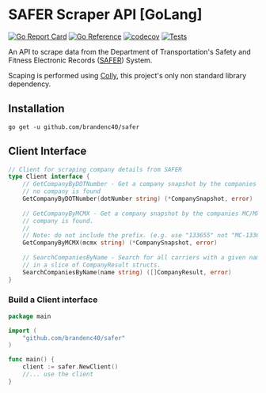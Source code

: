 # SAFER Scraper API [GoLang]

[![Go Report Card](https://goreportcard.com/badge/github.com/brandenc40/go-safer)](https://goreportcard.com/report/github.com/brandenc40/go-safer)
[![Go Reference](https://pkg.go.dev/badge/github.com/brandenc40/safer.svg)](https://pkg.go.dev/github.com/brandenc40/safer)
[![codecov](https://codecov.io/gh/brandenc40/safer/branch/master/graph/badge.svg?token=4BSF2R1OGP)](https://codecov.io/gh/brandenc40/safer)
[![Tests](https://github.com/brandenc40/safer/actions/workflows/go.yml/badge.svg)](https://github.com/brandenc40/safer/actions/workflows/go.yml)

An API to scrape data from the Department of Transportation's Safety and Fitness Electronic Records 
([SAFER](https://safer.fmcsa.dot.gov/CompanySnapshot.aspx)) System.

Scaping is performed using [Colly](https://github.com/gocolly/colly), this project's only non standard library dependency.


## Installation

```shell
go get -u github.com/brandenc40/safer
```

## Client Interface

```go
// Client for scraping company details from SAFER
type Client interface {
    // GetCompanyByDOTNumber - Get a company snapshot by the companies DOT number. Returns ErrCompanyNotFound if
    // no company is found
    GetCompanyByDOTNumber(dotNumber string) (*CompanySnapshot, error)
    
    // GetCompanyByMCMX - Get a company snapshot by the companies MC/MX number. Returns ErrCompanyNotFound if no
    // company is found.
    //
    // Note: do not include the prefix. (e.g. use "133655" not "MC-133655")
    GetCompanyByMCMX(mcmx string) (*CompanySnapshot, error)
    
    // SearchCompaniesByName - Search for all carriers with a given name. Name queries will return the best matched results
    // in a slice of CompanyResult structs.
    SearchCompaniesByName(name string) ([]CompanyResult, error)
}
```

### Build a Client interface

```go
package main

import (
	"github.com/brandenc40/safer"
)

func main() {
	client := safer.NewClient()
	//... use the client
}
```
